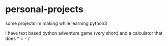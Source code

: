 # personal-projects

some projects im making while learning python3

I have text based python adventure game (very short)
and a calculator that does * + - /

